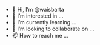 - 👋 Hi, I’m @waisbarta
- 👀 I’m interested in ...
- 🌱 I’m currently learning ...
- 💞️ I’m looking to collaborate on ...
- 📫 How to reach me ...

<!---
waisbarta/waisbarta is a ✨ special ✨ repository because its `README.md` (this file) appears on your GitHub profile.
You can click the Preview link to take a look at your changes.
--->
